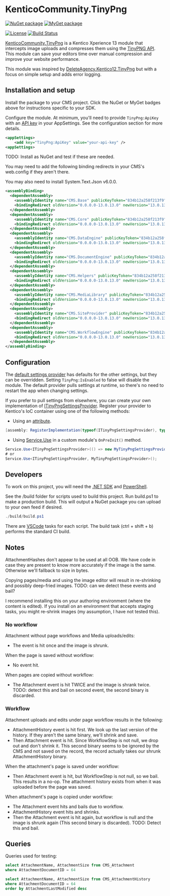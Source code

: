 # KenticoCommunity.TinyPng

[![NuGet package](https://img.shields.io/nuget/v/KenticoCommunity.TinyPng.svg)](https://www.nuget.org/packages/KenticoCommunity.TinyPng/)
[![MyGet package](https://img.shields.io/myget/voidcoredev/vpre/KenticoCommunity.TinyPng.svg?label=myget)](https://www.myget.org/feed/voidcoredev/package/nuget/KenticoCommunity.TinyPng)

[![License](https://img.shields.io/github/license/void-type/KenticoCommunity.TinyPng.svg)](https://github.com/void-type/KenticoCommunity.TinyPng/blob/main/LICENSE.txt)
[![Build Status](https://img.shields.io/azure-devops/build/void-type/VoidCore/23.svg)](https://dev.azure.com/void-type/VoidCore/_build/latest?definitionId=23&branchName=main)
<!-- [![Test Coverage](https://img.shields.io/azure-devops/coverage/void-type/VoidCore/23.svg)](https://dev.azure.com/void-type/VoidCore/_build/latest?definitionId=23&branchName=main) -->

[KenticoCommunity.TinyPng](https://github.com/void-type/KenticoCommunity.TinyPng) is a Kentico Xperience 13 module that intercepts image uploads and compresses them using the [TinyPNG API](https://tinypng.com). This module can save your editors time over manual compression and improve your website performance.

This module was inspired by [DeleteAgency.Kentico12.TinyPng](https://github.com/diger74/DeleteAgency.Kentico12.TinyPng) but with a focus on simple setup and adds error logging.

## Installation and setup

Install the package to your CMS project. Click the NuGet or MyGet badges above for instructions specific to your SDK.

Configure the module. At minimum, you'll need to provide `TinyPng:ApiKey` with an [API key](https://tinypng.com/developers) in your AppSettings. See the configuration section for more details.

```xml
<appSettings>
    <add key="TinyPng:ApiKey" value="your-api-key" />
<appSettings>
```

TODO: Install as NuGet and test if these are needed.

You may need to add the following binding redirects in your CMS's web.config if they aren't there.

You may also need to install System.Text.Json v6.0.0.

```xml
<assemblyBinding>
  <dependentAssembly>
    <assemblyIdentity name="CMS.Base" publicKeyToken="834b12a258f213f9" culture="neutral" />
    <bindingRedirect oldVersion="0.0.0.0-13.0.13.0" newVersion="13.0.13.0" />
  </dependentAssembly>
  <dependentAssembly>
    <assemblyIdentity name="CMS.Core" publicKeyToken="834b12a258f213f9" culture="neutral" />
    <bindingRedirect oldVersion="0.0.0.0-13.0.13.0" newVersion="13.0.13.0" />
  </dependentAssembly>
  <dependentAssembly>
    <assemblyIdentity name="CMS.DataEngine" publicKeyToken="834b12a258f213f9" culture="neutral" />
    <bindingRedirect oldVersion="0.0.0.0-13.0.13.0" newVersion="13.0.13.0" />
  </dependentAssembly>
  <dependentAssembly>
    <assemblyIdentity name="CMS.DocumentEngine" publicKeyToken="834b12a258f213f9" culture="neutral" />
    <bindingRedirect oldVersion="0.0.0.0-13.0.13.0" newVersion="13.0.13.0" />
  </dependentAssembly>
  <dependentAssembly>
    <assemblyIdentity name="CMS.Helpers" publicKeyToken="834b12a258f213f9" culture="neutral" />
    <bindingRedirect oldVersion="0.0.0.0-13.0.13.0" newVersion="13.0.13.0" />
  </dependentAssembly>
  <dependentAssembly>
    <assemblyIdentity name="CMS.MediaLibrary" publicKeyToken="834b12a258f213f9" culture="neutral" />
    <bindingRedirect oldVersion="0.0.0.0-13.0.13.0" newVersion="13.0.13.0" />
  </dependentAssembly>
  <dependentAssembly>
    <assemblyIdentity name="CMS.SiteProvider" publicKeyToken="834b12a258f213f9" culture="neutral" />
    <bindingRedirect oldVersion="0.0.0.0-13.0.13.0" newVersion="13.0.13.0" />
  </dependentAssembly>
  <dependentAssembly>
    <assemblyIdentity name="CMS.WorkflowEngine" publicKeyToken="834b12a258f213f9" culture="neutral" />
    <bindingRedirect oldVersion="0.0.0.0-13.0.13.0" newVersion="13.0.13.0" />
  </dependentAssembly>
</assemblyBinding>
```

## Configuration

The [default settings provider](src/KenticoCommunity.TinyPng/TinyPngSettingsFromAppSettingsProvider.cs) has defaults for the other settings, but they can be overridden. Setting `TinyPng:IsEnabled` to false will disable the module. The default provider pulls settings at runtime, so there's no need to restart the app when changing settings.

If you prefer to pull settings from elsewhere, you can create your own implementation of [ITinyPngSettingsProvider](src/KenticoCommunity.TinyPng/ITinyPngSettingsProvider.cs). Register your provider to Kentico's IoC container using one of the following methods:

* Using an [attribute](https://devnet.kentico.com/docs/13_0/api/html/T_CMS_RegisterImplementationAttribute.htm).

```csharp
[assembly: RegisterImplementation(typeof(ITinyPngSettingsProvider), typeof(MyTinyPngSettingsProvider))]
```

* Using [Service.Use](https://devnet.kentico.com/docs/13_0/api/html/Overload_CMS_Core_Service_Use.htm) in a custom module's `OnPreInit()` method.

```csharp
Service.Use<ITinyPngSettingsProvider>(() => new MyTinyPngSettingsProvider());
# or
Service.Use<ITinyPngSettingsProvider, MyTinyPngSettingsProvider>();
```

## Developers

To work on this project, you will need the [.NET SDK](https://dotnet.microsoft.com/download) and [PowerShell](https://github.com/PowerShell/PowerShell/releases/latest).

See the /build folder for scripts used to build this project. Run build.ps1 to make a production build. This will output a NuGet package you can upload to your own feed if desired.

```powershell
./build/build.ps1
```

There are [VSCode](https://code.visualstudio.com/) tasks for each script. The build task (ctrl + shift + b) performs the standard CI build.

## Notes

AttachmentHashes don't appear to be used at all OOB. We have code in case they are present to know more accurately if the image is the same. Otherwise we'll fallback to size in bytes.

Copying pages/media and using the image editor will result in re-shrinking and possibly deep-fried images. TODO: can we detect these events and bail?

I recommend installing this on your authoring environment (where the content is edited). If you install on an environment that accepts staging tasks, you might re-shrink images (my assumption, I have not tested this).

### No workflow

Attachment without page workflows and Media uploads/edits:

* The event is hit once and the image is shrunk.

When the page is saved without workflow:

* No event hit.

When pages are copied without workflow:

* The Attachment event is hit TWICE and the image is shrank twice. TODO: detect this and bail on second event, the second binary is discarded.

### Workflow

Attachment uploads and edits under page workflow results in the following:

* AttachmentHistory event is hit first. We look up the last version of the history. If they aren't the same binary, we'll shrink and save.
* Then Attachment event is hit. Since WorkflowStep is not null, we drop out and don't shrink it. This second binary seems to be ignored by the CMS and not saved on the record, the record actually takes our shrunk AttachmentHistory binary.

When the attachment's page is saved under workflow:

* Then Attachment event is hit, but WorkflowStep is not null, so we bail. This results in a no-op. The attachment history exists from when it was uploaded before the page was saved.

When attachment's page is copied under workflow:

* The Attachment event hits and bails due to workflow.
* AttachmentHistory event hits and shrinks.
* Then the Attachment event is hit again, but workflow is null and the image is shrunk again (This second binary is discarded). TODO: Detect this and bail.

## Queries

Queries used for testing:

```sql
select AttachmentName, AttachmentSize from CMS_Attachment
where AttachmentDocumentID = 64

select AttachmentName, AttachmentSize from CMS_AttachmentHistory
where AttachmentDocumentID = 64
order by AttachmentLastModified desc
```
